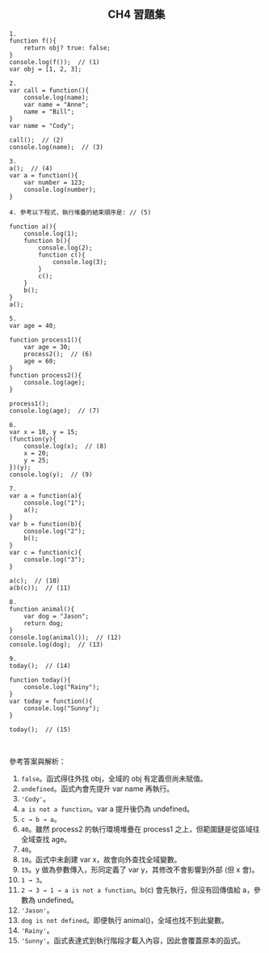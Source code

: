 <h2 align="center">CH4 習題集</h2>

```
1.
function f(){
    return obj? true: false;
}
console.log(f());  // (1)
var obj = [1, 2, 3];
```
```
2.
var call = function(){
    console.log(name);
    var name = "Anne";
    name = "Bill";
}
var name = "Cody";

call();  // (2)
console.log(name);  // (3)
```
```
3.
a();  // (4)
var a = function(){
    var number = 123;
    console.log(number);
}
```
```
4. 參考以下程式，執行堆疊的結束順序是: // (5)

function a(){
    console.log(1);
    function b(){
        console.log(2);
        function c(){
            console.log(3);
        }
        c();
    }
    b();
}
a();
```
```
5.
var age = 40;

function process1(){
    var age = 30;
    process2();  // (6)
    age = 60;
}
function process2(){
    console.log(age);
}

process1();
console.log(age);  // (7)
```
```
6.
var x = 10, y = 15;
(function(y){
    console.log(x);  // (8)
    x = 20;
    y = 25;
})(y);
console.log(y);  // (9)
```
```
7.
var a = function(a){
    console.log("1");
    a();
}
var b = function(b){
    console.log("2");
    b();
}
var c = function(c){
    console.log("3");
}

a(c);  // (10)
a(b(c));  // (11)
```
```
8.
function animal(){
    var dog = "Jason";
    return dog;
}
console.log(animal());  // (12)
console.log(dog);  // (13)
```
```
9.
today();  // (14)

function today(){
    console.log("Rainy");
}
var today = function(){
    console.log("Sunny");
}

today();  // (15)
```
<br>

參考答案與解析：
1. `false`。函式得往外找 obj，全域的 obj 有定義但尚未賦值。
2. `undefined`。函式內會先提升 var name 再執行。
3. `'Cody'`。
4. `a is not a function`。var a 提升後仍為 undefined。
5. `c → b → a`。
6. `40`。雖然 process2 的執行環境堆疊在 process1 之上，但範圍鏈是從區域往全域查找 age。
7. `40`。
8. `10`。函式中未創建 var x，故會向外查找全域變數。
9. `15`。y 做為參數傳入，形同定義了 var y，其修改不會影響到外部 (但 x 會)。
10. `1 → 3`。
11. `2 → 3 → 1 → a is not a function`。b(c) 會先執行，但沒有回傳值給 a，參數為 undefined。
12. `'Jason'`。
13. `dog is not defined`。即便執行 animal()，全域也找不到此變數。
14. `'Rainy'`。
15. `'Sunny'`。函式表達式到執行階段才載入內容，因此會覆蓋原本的函式。
